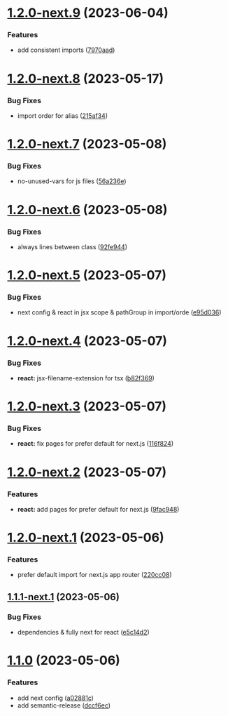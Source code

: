 # [1.2.0-next.9](https://github.com/vi-latyshev/eslint-config/compare/v1.2.0-next.8...v1.2.0-next.9) (2023-06-04)


### Features

* add consistent imports ([7970aad](https://github.com/vi-latyshev/eslint-config/commit/7970aad1a12e594a1f84e18b9b9412663d2052e8))

# [1.2.0-next.8](https://github.com/vi-latyshev/eslint-config/compare/v1.2.0-next.7...v1.2.0-next.8) (2023-05-17)


### Bug Fixes

* import order for alias ([215af34](https://github.com/vi-latyshev/eslint-config/commit/215af344c3231c79f83ba225742a71ea4c283377))

# [1.2.0-next.7](https://github.com/vi-latyshev/eslint-config/compare/v1.2.0-next.6...v1.2.0-next.7) (2023-05-08)


### Bug Fixes

* no-unused-vars for js files ([56a236e](https://github.com/vi-latyshev/eslint-config/commit/56a236e6b364dc4e6743001c4d4fed1cbdd776e4))

# [1.2.0-next.6](https://github.com/vi-latyshev/eslint-config/compare/v1.2.0-next.5...v1.2.0-next.6) (2023-05-08)


### Bug Fixes

* always lines between class ([92fe944](https://github.com/vi-latyshev/eslint-config/commit/92fe944b150651875267fd80a449de919d55cdfc))

# [1.2.0-next.5](https://github.com/vi-latyshev/eslint-config/compare/v1.2.0-next.4...v1.2.0-next.5) (2023-05-07)


### Bug Fixes

* next config & react in jsx scope & pathGroup in import/orde ([e95d036](https://github.com/vi-latyshev/eslint-config/commit/e95d036f25208fa081706d6bc97cb992cbece724))

# [1.2.0-next.4](https://github.com/vi-latyshev/eslint-config/compare/v1.2.0-next.3...v1.2.0-next.4) (2023-05-07)


### Bug Fixes

* **react:** jsx-filename-extension for tsx ([b82f369](https://github.com/vi-latyshev/eslint-config/commit/b82f36913a5f157e2ca1f1a9e51dacff6adbd1cc))

# [1.2.0-next.3](https://github.com/vi-latyshev/eslint-config/compare/v1.2.0-next.2...v1.2.0-next.3) (2023-05-07)


### Bug Fixes

* **react:** fix pages for prefer default for next.js ([116f824](https://github.com/vi-latyshev/eslint-config/commit/116f824bf97f3621e98d39befed4518689b55689))

# [1.2.0-next.2](https://github.com/vi-latyshev/eslint-config/compare/v1.2.0-next.1...v1.2.0-next.2) (2023-05-07)


### Features

* **react:** add pages for prefer default for next.js ([9fac948](https://github.com/vi-latyshev/eslint-config/commit/9fac948a089efe7417e8c5cfe7718c746a66ae43))

# [1.2.0-next.1](https://github.com/vi-latyshev/eslint-config/compare/v1.1.1-next.1...v1.2.0-next.1) (2023-05-06)


### Features

* prefer default import for next.js app router ([220cc08](https://github.com/vi-latyshev/eslint-config/commit/220cc08001322f152a7f180ebf7eec4eecf19164))

## [1.1.1-next.1](https://github.com/vi-latyshev/eslint-config/compare/v1.1.0...v1.1.1-next.1) (2023-05-06)


### Bug Fixes

* dependencies & fully next for react ([e5c14d2](https://github.com/vi-latyshev/eslint-config/commit/e5c14d2f5acef26042965f33e34d1ca8c8d85e64))

# [1.1.0](https://github.com/vi-latyshev/eslint-config/compare/v1.0.3...v1.1.0) (2023-05-06)


### Features

* add next config ([a02881c](https://github.com/vi-latyshev/eslint-config/commit/a02881c2c827bf87bf216a7ff23ea20c01e6c0af))
* add semantic-release ([dccf6ec](https://github.com/vi-latyshev/eslint-config/commit/dccf6ecee3aa6efb6f67f3b7dfb38bcf16eb15da))
